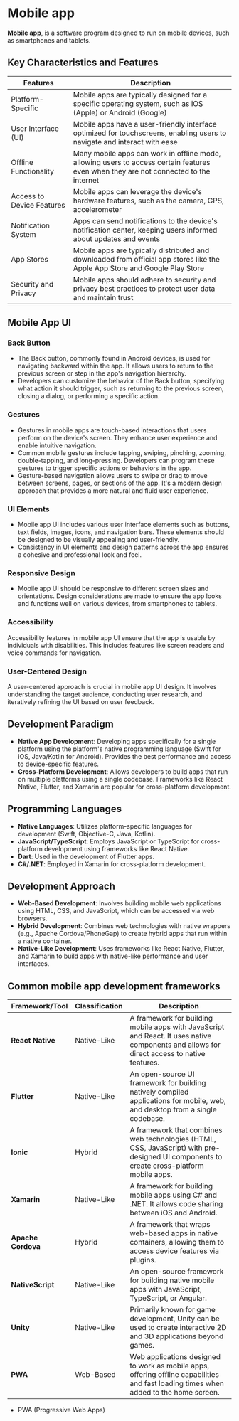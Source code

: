 # Mobile app

 **Mobile app**, is a software program designed to run on mobile devices, such as smartphones and tablets.

## Key Characteristics and Features

|Features|Description|
|---|---|
 |Platform-Specific|Mobile apps are typically designed for a specific operating system, such as iOS (Apple) or Android (Google)|
|User Interface (UI)|Mobile apps have a user-friendly interface optimized for touchscreens, enabling users to navigate and interact with ease|
|Offline Functionality|Many mobile apps can work in offline mode, allowing users to access certain features even when they are not connected to the internet|
|Access to Device Features|Mobile apps can leverage the device's hardware features, such as the camera, GPS, accelerometer|
|Notification System|Apps can send notifications to the device's notification center, keeping users informed about updates and events|
|App Stores|Mobile apps are typically distributed and downloaded from official app stores like the Apple App Store and Google Play Store|
|Security and Privacy|Mobile apps should adhere to security and privacy best practices to protect user data and maintain trust|

## Mobile App UI

### Back Button

- The Back button, commonly found in Android devices, is used for navigating backward within the app. It allows users to return to the previous screen or step in the app's navigation hierarchy.
- Developers can customize the behavior of the Back button, specifying what action it should trigger, such as returning to the previous screen, closing a dialog, or performing a specific action.

### Gestures

- Gestures in mobile apps are touch-based interactions that users perform on the device's screen. They enhance user experience and enable intuitive navigation.
- Common mobile gestures include tapping, swiping, pinching, zooming, double-tapping, and long-pressing. Developers can program these gestures to trigger specific actions or behaviors in the app.
- Gesture-based navigation allows users to swipe or drag to move between screens, pages, or sections of the app. It's a modern design approach that provides a more natural and fluid user experience.

### UI Elements

- Mobile app UI includes various user interface elements such as buttons, text fields, images, icons, and navigation bars. These elements should be designed to be visually appealing and user-friendly.
- Consistency in UI elements and design patterns across the app ensures a cohesive and professional look and feel.

### Responsive Design

- Mobile app UI should be responsive to different screen sizes and orientations. Design considerations are made to ensure the app looks and functions well on various devices, from smartphones to tablets.

### Accessibility

Accessibility features in mobile app UI ensure that the app is usable by individuals with disabilities. This includes features like screen readers and voice commands for navigation.

### User-Centered Design

A user-centered approach is crucial in mobile app UI design. It involves understanding the target audience, conducting user research, and iteratively refining the UI based on user feedback.

## Development Paradigm

- **Native App Development**: Developing apps specifically for a single platform using the platform's native programming language (Swift for iOS, Java/Kotlin for Android). Provides the best performance and access to device-specific features.
- **Cross-Platform Development**: Allows developers to build apps that run on multiple platforms using a single codebase. Frameworks like React Native, Flutter, and Xamarin are popular for cross-platform development.

## Programming Languages

- **Native Languages**: Utilizes platform-specific languages for development (Swift, Objective-C, Java, Kotlin).
- **JavaScript/TypeScript**: Employs JavaScript or TypeScript for cross-platform development using frameworks like React Native.
- **Dart**: Used in the development of Flutter apps.
- **C#/.NET**: Employed in Xamarin for cross-platform development.

## Development Approach

- **Web-Based Development**: Involves building mobile web applications using HTML, CSS, and JavaScript, which can be accessed via web browsers.
- **Hybrid Development**: Combines web technologies with native wrappers (e.g., Apache Cordova/PhoneGap) to create hybrid apps that run within a native container.
- **Native-Like Development**: Uses frameworks like React Native, Flutter, and Xamarin to build apps with native-like performance and user interfaces.

## Common mobile app development frameworks

| **Framework/Tool** | **Classification** | **Description** |
|---|---|---|
| **React Native** | Native-Like | A framework for building mobile apps with JavaScript and React. It uses native components and allows for direct access to native features. |
| **Flutter** | Native-Like | An open-source UI framework for building natively compiled applications for mobile, web, and desktop from a single codebase. |
| **Ionic** | Hybrid | A framework that combines web technologies (HTML, CSS, JavaScript) with pre-designed UI components to create cross-platform mobile apps. |
| **Xamarin** | Native-Like | A framework for building mobile apps using C# and .NET. It allows code sharing between iOS and Android. |
| **Apache Cordova** | Hybrid | A framework that wraps web-based apps in native containers, allowing them to access device features via plugins. |
| **NativeScript** | Native-Like | An open-source framework for building native mobile apps with JavaScript, TypeScript, or Angular. |
| **Unity** | Native-Like | Primarily known for game development, Unity can be used to create interactive 2D and 3D applications beyond games. |
| **PWA** | Web-Based | Web applications designed to work as mobile apps, offering offline capabilities and fast loading times when added to the home screen. |

- PWA (Progressive Web Apps)